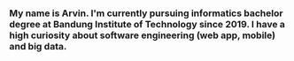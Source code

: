 ### My name is Arvin. I'm currently pursuing informatics bachelor degree at Bandung Institute of Technology since 2019. I have a high curiosity about software engineering (web app, mobile) and big data.
